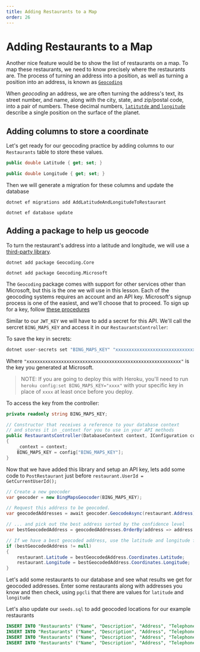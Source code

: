 ```yaml
---
title: Adding Restaurants to a Map
order: 26
---
```


# Adding Restaurants to a Map

Another nice feature would be to show the list of restaurants on a map. To map
these restaurants, we need to know precisely where the restaurants are. The
process of turning an address into a position, as well as turning a position
into an address, is known as
[`Geocoding`](https://en.wikipedia.org/wiki/Geocoding)

When _geocoding_ an address, we are often turning the address's text, its street
number, and name, along with the city, state, and zip/postal code, into a pair
of numbers. These decimal numbers,
[`latitutde` and `longitude`](https://www.timeanddate.com/geography/longitude-latitude.html)
describe a single position on the surface of the planet.

## Adding columns to store a coordinate

Let's get ready for our geocoding practice by adding columns to our
`Restaurants` table to store these values.

```csharp
public double Latitude { get; set; }

public double Longitude { get; set; }
```

Then we will generate a migration for these columns and update the database

```shell
dotnet ef migrations add AddLatitudeAndLongitudeToRestaurant
```

```shell
dotnet ef database update
```

## Adding a package to help us geocode

To turn the restaurant's address into a latitude and longitude, we will use a
[third-party library](https://www.nuget.org/packages/Geocoding.Core/).

```shell
dotnet add package Geocoding.Core
```

```shell
dotnet add package Geocoding.Microsoft
```

The `Geocoding` package comes with support for other services other than
Microsoft, but this is the one we will use in this lesson. Each of the geocoding
systems requires an account and an API key. Microsoft's signup process is one of
the easiest, and we'll choose that to proceed. To sign up for a key, follow
[these procedures](https://docs.microsoft.com/en-us/bingmaps/getting-started/bing-maps-dev-center-help/getting-a-bing-maps-key)

Similar to our `JWT_KEY` we will have to add a secret for this API. We'll call
the sercret `BING_MAPS_KEY` and access it in our `RestaurantsController`:

To save the key in secrets:

```csharp
dotnet user-secrets set "BING_MAPS_KEY" "xxxxxxxxxxxxxxxxxxxxxxxxxxxxxxxxxxxxxxxxxxxxxxxxxxxxxxxxxx"
```

Where `"xxxxxxxxxxxxxxxxxxxxxxxxxxxxxxxxxxxxxxxxxxxxxxxxxxxxxxxxxx"` is the key
you generated at Microsoft.

> NOTE: If you are going to deploy this with Heroku, you'll need to run
> `heroku config:set BING_MAPS_KEY="xxxx"` with your specific key in place of
> `xxxx` at least once before you deploy.

To access the key from the controller:

```csharp
private readonly string BING_MAPS_KEY;

// Constructor that receives a reference to your database context
// and stores it in _context for you to use in your API methods
public RestaurantsController(DatabaseContext context, IConfiguration config)
{
    _context = context;
    BING_MAPS_KEY = config["BING_MAPS_KEY"];
}
```

Now that we have added this library and setup an API key, lets add some code to
`PostRestaurant` just before `restaurant.UserId = GetCurrentUserId();`

```csharp
// Create a new geocoder
var geocoder = new BingMapsGeocoder(BING_MAPS_KEY);

// Request this address to be geocoded.
var geocodedAddresses = await geocoder.GeocodeAsync(restaurant.Address);

// ... and pick out the best address sorted by the confidence level
var bestGeocodedAddress = geocodedAddresses.OrderBy(address => address.Confidence).LastOrDefault();

// If we have a best geocoded address, use the latitude and longitude from that result
if (bestGeocodedAddress != null)
{
    restaurant.Latitude = bestGeocodedAddress.Coordinates.Latitude;
    restaurant.Longitude = bestGeocodedAddress.Coordinates.Longitude;
}
```

Let's add some restaurants to our database and see what results we get for
geocoded addresses. Enter some restaurants along with addresses you know and
then check, using `pgcli` that there are values for `latitude` and `longitude`

Let's also update our `seeds.sql` to add geocoded locations for our example
restaurants

```sql
INSERT INTO "Restaurants" ("Name", "Description", "Address", "Telephone", "Latitude", "Longitude") VALUES ('Thoughtbeat', 'Inverse zero administration benchmark', '07 Meadow Vale Drive', '314-651-9791', 27.7970127, -82.6403897);
INSERT INTO "Restaurants" ("Name", "Description", "Address", "Telephone", "Latitude", "Longitude") VALUES ('Dabtype', 'Organized stable firmware', '7 Miller Park', '523-760-6681', 27.7970543, -82.6557106);
INSERT INTO "Restaurants" ("Name", "Description", "Address", "Telephone", "Latitude", "Longitude") VALUES ('Topdrive', 'Object-based interactive application', '65 Eliot Lane', '650-993-7074', 27.7833108, -82.7159637 );
INSERT INTO "Restaurants" ("Name", "Description", "Address", "Telephone", "Latitude", "Longitude") VALUES ('Avaveo', 'Persistent zero defect process improvement', '2 Clarendon Junction', '715-663-5265', 27.7717197, -82.6522627);
```

<GithubCommitViewer repo="suncoast-devs/TacoTuesday" commit="6fe6841e3ec1dae9ce3dfe6ae37baef23a099535" />
